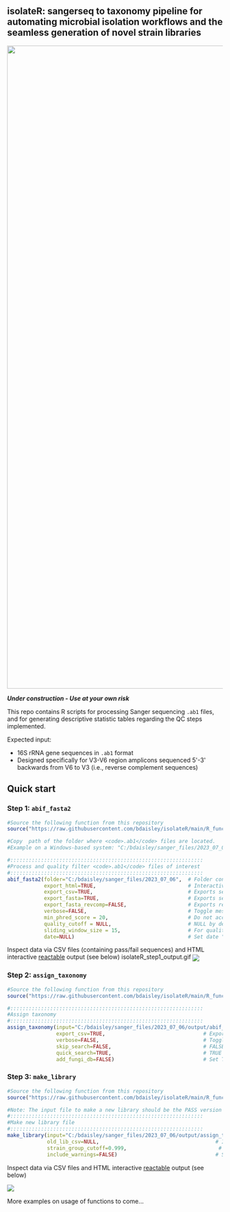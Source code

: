 ## isolateR: sangerseq to taxonomy pipeline for automating microbial isolation workflows and the seamless generation of novel strain libraries

<p align="center"><img src="https://github.com/bdaisley/isolateR/blob/main/isolateR_overview.jpg?raw=true" width="1500"></p>

***Under construction - Use at your own risk***

This repo contains R scripts for processing Sanger sequencing <code>.ab1</code> files, and for generating descriptive statistic tables regarding the QC steps implemented.

Expected input: 
- 16S rRNA gene sequences in <code>.ab1</code> format
- Designed specifically for V3-V6 region amplicons sequenced 5'-3' backwards from V6 to V3 (i.e., reverse complement sequences)


## Quick start
### Step 1: <code>abif_fasta2</code>
```r
#Source the following function from this repository
source("https://raw.githubusercontent.com/bdaisley/isolateR/main/R_functions/functions-abif_fasta2.R")

#Copy  path of the folder where <code>.ab1</code> files are located.
#Example on a Windows-based system: "C:/bdaisley/sanger_files/2023_07_06"   # Ensure only forward slashes (/) in path

#:::::::::::::::::::::::::::::::::::::::::::::::::::::::::::::::
#Process and quality filter <code>.ab1</code> files of interest
#:::::::::::::::::::::::::::::::::::::::::::::::::::::::::::::::
abif_fasta2(folder="C:/bdaisley/sanger_files/2023_07_06",  # Folder containing .ab1 files
            export_html=TRUE,                              # Interactive display of output
            export_csv=TRUE,                               # Exports separate files for PASS/FAIL seqs, needed for next step 'assign_taxonomy'
            export_fasta=TRUE,                             # Exports separate files for PASS/FAIL seqs
            export_fasta_revcomp=FALSE,                    # Exports reverse complement of fasta sequences
            verbose=FALSE,                                 # Toggle messages in R console on/off
            min_phred_score = 20,                          # Do not accept trimmed seqs with phred score cutoff below this number
            quality_cutoff = NULL,                         # NULL by default implements auto cutoff (recommended)
            sliding_window_size = 15,                      # For quality trimming steps. Default = 15 (recommended)
            date=NULL)                                     # Set date "YY_MM_DD" format. If NULL, attempts to parse date from .ab1 file

```

Inspect data via CSV files (containing pass/fail sequences) and HTML interactive [reactable](https://github.com/glin/reactable) output (see below)
isolateR_step1_output.gif
<img src="https://github.com/bdaisley/isolateR/blob/main/isolateR_step1_output.gif?raw=true" align="center" />


### Step 2: <code>assign_taxonomy</code>
```r
#Source the following function from this repository
source("https://raw.githubusercontent.com/bdaisley/isolateR/main/R_functions/functions-assign_taxonomy.R")

#:::::::::::::::::::::::::::::::::::::::::::::::::::::::::::::::
#Assign taxonomy
#:::::::::::::::::::::::::::::::::::::::::::::::::::::::::::::::
assign_taxonomy(input="C:/bdaisley/sanger_files/2023_07_06/output/abif_fasta2_output_PASS___2023_07_06.csv",  # Output CSV from 'abif_fasta2' in Step 1 above. Note: input is a file, not a folder
                export_csv=TRUE,                                # Exports taxonomic assignment CSV file, needed for input of next step 'make_library'
                verbose=FALSE,                                  # Toggle messages in R console on/off
                skip_search=FALSE,                              # FALSE by default. If TRUE, skips database searching step (requires presence of output files from previous run)
                quick_search=TRUE,                              # TRUE for convenience/speed in this example. FALSE by default, which performs comprehensive database searching (recommended for confident taxonomy) 
                add_fungi_db=FALSE)                             # Set TRUE if any .ab1 files contain ITS sequences. FALSE by default, which only searches against NCBI bacterial 16S rRNA database

```

### Step 3: <code>make_library</code>
```r
#Source the following function from this repository
source("https://raw.githubusercontent.com/bdaisley/isolateR/main/R_functions/functions-make_library.R")

#Note: The input file to make a new library should be the PASS version of the 'assign_taxonomy' CSV output from Step 2
#:::::::::::::::::::::::::::::::::::::::::::::::::::::::::::::::
#Make new library file
#:::::::::::::::::::::::::::::::::::::::::::::::::::::::::::::::
make_library(input="C:/bdaisley/sanger_files/2023_07_06/output/assign_taxonomy_output_PASS___2023_07_06.csv",  # Output CSV file from 'assign_taxonomy' in Step 2 above. Note: input is a file, not a folder.
             old_lib_csv=NULL,                                      # If adding to existing library, provide a previously generated 'make_library' .csv output file. 
             strain_group_cutoff=0.999,                              # Similarity cutoff (0-1) for delineating between strain groups. 1 = 100% identical/0.995=0.5% difference/0.95=5.0% difference/etc.
             include_warnings=FALSE)                                # Set to TRUE to keep sequences with poor alignment warnings from 'assign_taxonomy' in Step 2 above. FALSE by default.
```

Inspect data via CSV files and HTML interactive [reactable](https://github.com/glin/reactable) output (see below)

<img src="https://github.com/bdaisley/isolateR/blob/main/isolateR_step3_output.gif?raw=true" align="center" />



More examples on usage of functions to come...

